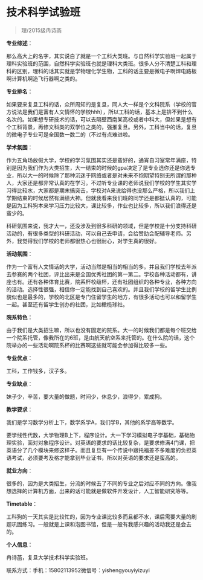 
# 技术科学试验班  

> 理/2015级冉诗菡  

**专业综述**：

那么高大上的名字，其实说白了就是一个工科大类班。与自然科学实验班一起属于理科实验班的范围，自然科学实验班也就是理科大类班。很多人分不清楚工科和理科的区别，理科的话其实就是学物理化学生物，工科的话主要是微电子啊焊电路板啊计算机啊造飞行器啊之类的。

**专业排名**：

如果要来复旦工科的话，众所周知的是复旦，同人大一样是个文科院系（学校的官方说法是我们是富有人文情怀的学校hhh），所以工科的话，基本上是排不到什么名次的。如果想专研技术的话，可以去隔壁西南某高校或者中科大，但如果是想有个工科背景，再修文科类的双学位之类的，强推复旦。另外，工科当中的话，复旦的微电子专业可是全国数一数二的（不过有点难进啦。

**学术氛围**：

作为五角场放假大学，学校的学习氛围其实还是蛮好的，通宵自习室常年满座，特别是因为我们作为大类招生，大一结束的时候的gpa决定了是专业选你还是你选专业，所以大一的时候除了那种沉迷于网络或者是对未来不抱期望特别无所谓的那种人，大家还是都非常认真的在学习。不过听专业课的老师说我们学校的学生其实学习得比较水，大家都是期末搞突击，学校对A来说给得也没那么严格，所以我们上学期结束的时候居然有满绩大神。但就我看来我们班的同学还是都挺认真的，可能是因为工科狗本来学习压力比较大，课比较多，作业也比较多，所以我们浪得还是蛮少的。

科研氛围来说，我才大一，还没涉及到很多科研的领域，但是学校是十分支持科研活动的，有很多类型的科研活动，可以自己去申请，会给赞助会配辅导老师。另外，我觉得我们学校的老师都很热心也很耐心，对学生真的很好。

**活动氛围**：

作为一个富有人文情话的大学，活动当然是相当的相当的多。并且我们学校去年派去参赛的两个社团，评比出来是全国优秀社团的第一第二。学校各种活动都有，讲座也有。还有各种体育比赛，院系杯校级杯，还有社团组织的各种专业，各种方向的活动。选择性很强，相信你一定能找到自己喜欢的。并且我们学校的留学生比例貌似也是最多的，学校的北区是专门住留学生的地方，有很多活动也可以和留学生一起。甚至还有留学生创办的社团，比如橄榄球社。

**院系特色**：

由于我们是大类招生嘛，所以也没有固定的院系。大一的时候我们都是每个班交给一个院系托管，像我所在的6班，是由航天航空系来托管的。在什么院的话，这个院举办的一些活动啊院系杯的比赛啊这些就可能会参加得比较多一些。

**专业优点**：

工科，工作钱多，汉子多。

**专业缺点**：

妹子少，辛苦，要大量的做题，时间少，休息少，浪得少，累成狗。

**教学要求**：

我们是学习数学分析上下，数学系学A，我们学B，其他的系学高等数学。

要学线性代数，大学物理B上下，程序设计。大一下学习模拟电子学基础，基础物理实验，面对对象程序设计。对英语的要求的话比较复杂，是要求修满4门课，把英语分了几个模块来修这样子。而且复旦有一个传说中跟托福差不多难度的负担英语考试，必须要考及格才能拿到毕业证书，所以对英语的要求还是蛮高的。

**就业方向**：

很多的，因为是大类招生，分流的时候去了不同的专业之后对应不同的方向。像我想选择的计算机方面，出来的话可能就是做软件开发设计，人工智能研究等等。

**Timetable**：

工科狗的一天其实是比较忙的，因为专业课比较多而且都不水，课后需要大量的刷题巩固练习。一般就是上课和泡图书馆，但是一般有我感兴趣的活动我还是会去的。

**个人信息**：

冉诗菡，复旦大学技术科学实验班。

联系方式：手机：15802113952微信号：yishengyouyiyizuyi



